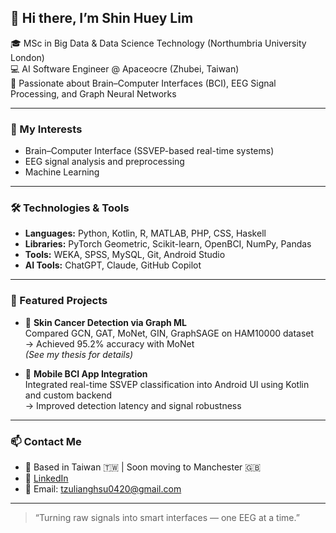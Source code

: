 ## 👋 Hi there, I’m Shin Huey Lim

🎓 MSc in Big Data & Data Science Technology (Northumbria University London)  
💻 AI Software Engineer @ Apaceocre (Zhubei, Taiwan)  
🧠 Passionate about Brain–Computer Interfaces (BCI), EEG Signal Processing, and Graph Neural Networks

---

### 🧠 My Interests
- Brain–Computer Interface (SSVEP-based real-time systems)
- EEG signal analysis and preprocessing
- Machine Learning

---

### 🛠️ Technologies & Tools
- **Languages:** Python, Kotlin, R, MATLAB, PHP, CSS, Haskell
- **Libraries:** PyTorch Geometric, Scikit-learn, OpenBCI, NumPy, Pandas
- **Tools:** WEKA, SPSS, MySQL, Git, Android Studio
- **AI Tools:** ChatGPT, Claude, GitHub Copilot

---

### 📌 Featured Projects
- 🧬 **Skin Cancer Detection via Graph ML**  
  Compared GCN, GAT, MoNet, GIN, GraphSAGE on HAM10000 dataset  
  → Achieved 95.2% accuracy with MoNet  
  *(See my thesis for details)*

- 📱 **Mobile BCI App Integration**  
  Integrated real-time SSVEP classification into Android UI using Kotlin and custom backend  
  → Improved detection latency and signal robustness

---

### 📫 Contact Me
- 📍 Based in Taiwan 🇹🇼 | Soon moving to Manchester 🇬🇧
- 💼 [LinkedIn](https://www.linkedin.com/in/shinhuey-lim-datascientist/)
- 📧 Email: [tzulianghsu0420@gmail.com](mailto:tzulianghsu0420@gmail.com)

---

> “Turning raw signals into smart interfaces — one EEG at a time.”

